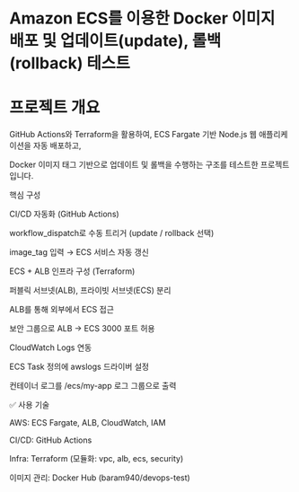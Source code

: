 # Amazon ECS를 이용한 Docker 이미지 배포 및 업데이트(update), 롤백(rollback) 테스트


#  프로젝트 개요
GitHub Actions와 Terraform을 활용하여, ECS Fargate 기반 Node.js 웹 애플리케이션을 자동 배포하고,

Docker 이미지 태그 기반으로 업데이트 및 롤백을 수행하는 구조를 테스트한 프로젝트입니다.


핵심 구성

CI/CD 자동화 (GitHub Actions)

workflow_dispatch로 수동 트리거 (update / rollback 선택)

image_tag 입력 → ECS 서비스 자동 갱신

ECS + ALB 인프라 구성 (Terraform)

퍼블릭 서브넷(ALB), 프라이빗 서브넷(ECS) 분리

ALB를 통해 외부에서 ECS 접근

보안 그룹으로 ALB → ECS 3000 포트 허용

CloudWatch Logs 연동

ECS Task 정의에 awslogs 드라이버 설정

컨테이너 로그를 /ecs/my-app 로그 그룹으로 출력

✅ 사용 기술

AWS: ECS Fargate, ALB, CloudWatch, IAM

CI/CD: GitHub Actions

Infra: Terraform (모듈화: vpc, alb, ecs, security)

이미지 관리: Docker Hub (baram940/devops-test)

